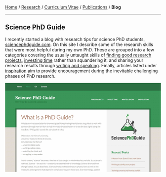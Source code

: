 <div class="container">

[Home](index.html) /
[Research](research.html) /
[Curriculum Vitae](cvitae.html) /
[Publications](publications.html) /
**Blog**

***

## Science PhD Guide

I recently started a blog with research tips for science PhD students, [sciencephdguide.com](http://sciencephdguide.com/phd-guide/).
On this site I describe some of the research skills that were most helpful during my own PhD.
These are grouped into a few categories covering the usually untaught skills of [finding good research projects](http://sciencephdguide.com/category/find-projects/), [investing time](http://sciencephdguide.com/category/invest-time/) rather than squandering it, and sharing your research results through [writing and speaking](http://sciencephdguide.com/category/write-and-speak/).
Finally, articles listed under [inspiration](http://sciencephdguide.com/category/inspiration/) aim to provide encouragement during the inevitable challenging phases of PhD research.

[<img width=580 src="images/phdguide_screenshot.jpg"/>](http://sciencephdguide.com/phd-guide/)

</div>